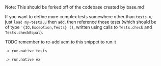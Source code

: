 
Note: This should be forked off of the codebase created by base.md

If you want to define more complex tests somewhere other than `tests.u`, just `load my-tests.u` then `add`,
then reference those tests (which should be of type `'{IO,Exception,Tests} ()`, written using calls
to `Tests.check` and `Tests.checkEqual`).

TODO remember to re-add ucm to this snippet to run it
```
.> run.native tests

```

```ucm
.> run.native ex

```
